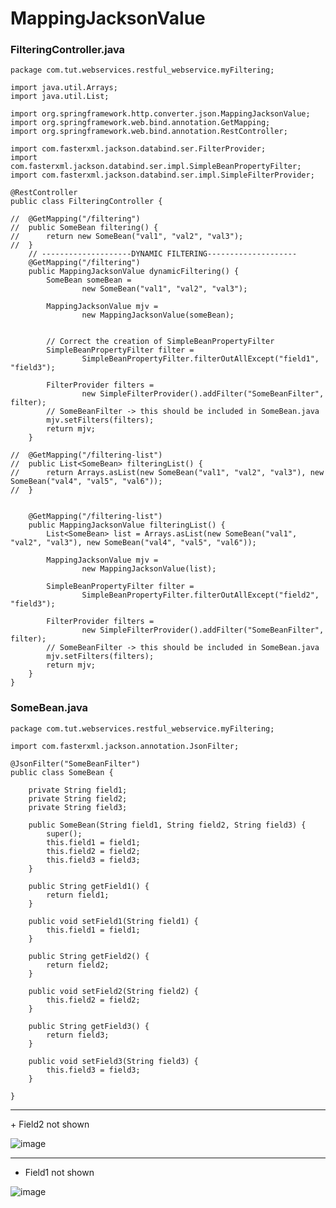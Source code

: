 # MappingJacksonValue

### FilteringController.java

    package com.tut.webservices.restful_webservice.myFiltering;
    
    import java.util.Arrays;
    import java.util.List;
    
    import org.springframework.http.converter.json.MappingJacksonValue;
    import org.springframework.web.bind.annotation.GetMapping;
    import org.springframework.web.bind.annotation.RestController;
    
    import com.fasterxml.jackson.databind.ser.FilterProvider;
    import com.fasterxml.jackson.databind.ser.impl.SimpleBeanPropertyFilter;
    import com.fasterxml.jackson.databind.ser.impl.SimpleFilterProvider;
    
    @RestController
    public class FilteringController {
    
    //	@GetMapping("/filtering")
    //	public SomeBean filtering() {
    //		return new SomeBean("val1", "val2", "val3");
    //	}
    	// --------------------DYNAMIC FILTERING--------------------
    	@GetMapping("/filtering")
    	public MappingJacksonValue dynamicFiltering() {
    		SomeBean someBean = 
    				new SomeBean("val1", "val2", "val3");
    		
    		MappingJacksonValue mjv = 
    				new MappingJacksonValue(someBean);
    		
    
    		// Correct the creation of SimpleBeanPropertyFilter
    		SimpleBeanPropertyFilter filter = 
    				SimpleBeanPropertyFilter.filterOutAllExcept("field1", "field3");
    		
    		FilterProvider filters = 
    				new SimpleFilterProvider().addFilter("SomeBeanFilter", filter);
    		// SomeBeanFilter -> this should be included in SomeBean.java
    		mjv.setFilters(filters);
    		return mjv;
    	}
    
    //	@GetMapping("/filtering-list")
    //	public List<SomeBean> filteringList() {
    //		return Arrays.asList(new SomeBean("val1", "val2", "val3"), new SomeBean("val4", "val5", "val6"));
    //	}
    	
    	
    	@GetMapping("/filtering-list")
    	public MappingJacksonValue filteringList() {
    		List<SomeBean> list = Arrays.asList(new SomeBean("val1", "val2", "val3"), new SomeBean("val4", "val5", "val6"));
    		
    		MappingJacksonValue mjv = 
    				new MappingJacksonValue(list);
    		
    		SimpleBeanPropertyFilter filter = 
    				SimpleBeanPropertyFilter.filterOutAllExcept("field2", "field3");
    		
    		FilterProvider filters = 
    				new SimpleFilterProvider().addFilter("SomeBeanFilter", filter);
    		// SomeBeanFilter -> this should be included in SomeBean.java
    		mjv.setFilters(filters);
    		return mjv;
    	}
    }


### SomeBean.java

    package com.tut.webservices.restful_webservice.myFiltering;
    
    import com.fasterxml.jackson.annotation.JsonFilter;
    
    @JsonFilter("SomeBeanFilter")
    public class SomeBean {
    
    	private String field1;
    	private String field2;
    	private String field3;
    
    	public SomeBean(String field1, String field2, String field3) {
    		super();
    		this.field1 = field1;
    		this.field2 = field2;
    		this.field3 = field3;
    	}
    
    	public String getField1() {
    		return field1;
    	}
    
    	public void setField1(String field1) {
    		this.field1 = field1;
    	}
    
    	public String getField2() {
    		return field2;
    	}
    
    	public void setField2(String field2) {
    		this.field2 = field2;
    	}
    
    	public String getField3() {
    		return field3;
    	}
    
    	public void setField3(String field3) {
    		this.field3 = field3;
    	}
    
    }


<hr>
+ Field2 not shown

![image](https://github.com/user-attachments/assets/86661b48-cf03-4486-8fb2-07605a6cc34f)


<hr>

+ Field1 not shown

![image](https://github.com/user-attachments/assets/625908dd-37fa-4555-9d08-1c1bc423c79c)

